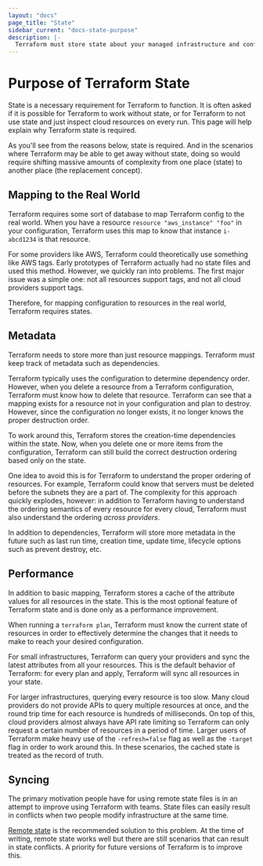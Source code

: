 ```yaml
---
layout: "docs"
page_title: "State"
sidebar_current: "docs-state-purpose"
description: |-
  Terraform must store state about your managed infrastructure and configuration. This state is used by Terraform to map real world resources to your configuration, keep track of metadata, and to improve performance for large infrastructures.
---
```


# Purpose of Terraform State

State is a necessary requirement for Terraform to function. It is often
asked if it is possible for Terraform to work without state, or for Terraform
to not use state and just inspect cloud resources on every run. This page
will help explain why Terraform state is required.

As you'll see from the reasons below, state is required. And in the scenarios
where Terraform may be able to get away without state, doing so would require
shifting massive amounts of complexity from one place (state) to another place
(the replacement concept).

## Mapping to the Real World

Terraform requires some sort of database to map Terraform config to the real
world. When you have a resource `resource "aws_instance" "foo"` in your
configuration, Terraform uses this map to know that instance `i-abcd1234`
is that resource.

For some providers like AWS, Terraform could theoretically use something like
AWS tags. Early prototypes of Terraform actually had no state files and used
this method. However, we quickly ran into problems. The first major issue was
a simple one: not all resources support tags, and not all cloud providers
support tags.

Therefore, for mapping configuration to resources in the real world,
Terraform requires states.

## Metadata

Terraform needs to store more than just resource mappings. Terraform
must keep track of metadata such as dependencies.

Terraform typically uses the configuration to determine dependency order.
However, when you delete a resource from a Terraform configuration, Terraform
must know how to delete that resource. Terraform can see that a mapping exists
for a resource not in your configuration and plan to destroy. However, since
the configuration no longer exists, it no longer knows the proper destruction
order.

To work around this, Terraform stores the creation-time dependencies within
the state. Now, when you delete one or more items from the configuration,
Terraform can still build the correct destruction ordering based only
on the state.

One idea to avoid this is for Terraform to understand the proper ordering
of resources. For example, Terraform could know that servers must be deleted
before the subnets they are a part of. The complexity for this approach
quickly explodes, however: in addition to Terraform having to understand the
ordering semantics of every resource for every cloud, Terraform must also
understand the ordering _across providers_.

In addition to dependencies, Terraform will store more metadata in the
future such as last run time, creation time, update time, lifecycle options
such as prevent destroy, etc.

## Performance

In addition to basic mapping, Terraform stores a cache of the attribute
values for all resources in the state. This is the most optional feature of
Terraform state and is done only as a performance improvement.

When running a `terraform plan`, Terraform must know the current state of
resources in order to effectively determine the changes that it needs to make
to reach your desired configuration.

For small infrastructures, Terraform can query your providers and sync the
latest attributes from all your resources. This is the default behavior
of Terraform: for every plan and apply, Terraform will sync all resources in
your state.

For larger infrastructures, querying every resource is too slow. Many cloud
providers do not provide APIs to query multiple resources at once, and the
round trip time for each resource is hundreds of milliseconds. On top of this,
cloud providers almost always have API rate limiting so Terraform can only
request a certain number of resources in a period of time. Larger users
of Terraform make heavy use of the `-refresh=false` flag as well as the
`-target` flag in order to work around this. In these scenarios, the cached
state is treated as the record of truth.

## Syncing

The primary motivation people have for using remote state files is in an attempt
to improve using Terraform with teams. State files can easily result in
conflicts when two people modify infrastructure at the same time.

[Remote state](docs/state/remote.html) is the recommended solution
to this problem. At the time of writing, remote state works well but there
are still scenarios that can result in state conflicts. A priority for future
versions of Terraform is to improve this.
